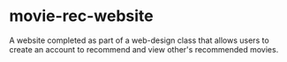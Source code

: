 # movie-rec-website
A website completed as part of a web-design class that allows users to create an account to recommend and view other's recommended movies. 
